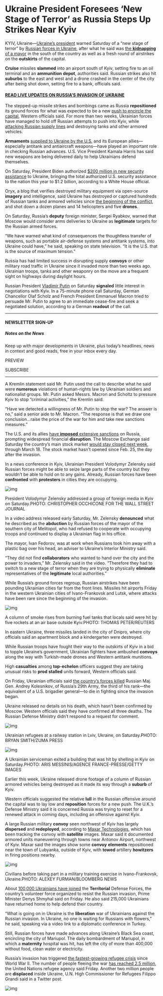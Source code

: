 # Ukraine President Foresees ‘New Stage of Terror’ as Russia Steps Up Strikes Near Kyiv

KYIV, Ukraine—[Ukraine’s president](https://www.wsj.com/articles/who-is-volodymyr-zelensky-ukrainian-president-11646161781?mod=article_inline) warned Saturday of a “new stage of terror” by [Russian forces in Ukraine](https://www.wsj.com/articles/ukraine-russia-war-invasion-whats-happening-11646157211?mod=article_inline), after what he said was [the **kidnapping** of a mayor](https://www.wsj.com/livecoverage/russia-ukraine-latest-news-2022-03-11/card/ukraine-s-president-calls-on-western-leaders-to-help-free-kidnapped-mayor-w7dVjERIA6tI7aWTBLmC?mod=article_inline) in the south of the country as well as a fresh round of airstrikes on the **outskirts** of the capital.

**Cruise** missiles **slammed** into an airport south of Kyiv, setting fire to an oil terminal and an **ammunition** **depot**, authorities said. Russian strikes also hit **suburbs** to the east and west and a drone crashed in the center of the city after being shot down, setting fire to a bank, officials said.

#### [READ LIVE UPDATES ON RUSSIA’S INVASION OF UKRAINE](https://wsj.com/livecoverage/latest-updates/russia-ukraine-latest-news)

The stepped-up missile strikes and bombings came as Russia **repositioned** its ground forces for what was expected to be a new [push to encircle the capital](https://www.wsj.com/livecoverage/russia-ukraine-latest-news-2022-03-11/card/russian-forces-near-kyiv-likely-dispersed-to-encircle-city-avoid-being-hit-u-k-says-JT0LHiPKewXhQpkajg1Y?mod=article_inline), Western officials said. For more than two weeks, Ukrainian forces have managed to hold off Russian attempts to push into Kyiv, while [attacking Russian supply lines](https://www.wsj.com/articles/russian-advance-is-blunted-by-ukrainian-tactics-war-tested-troops-and-western-weapons-11646575579?mod=article_inline) and destroying tanks and other armored vehicles.

**Armaments** [supplied to Ukraine by the U.S.](https://www.wsj.com/articles/u-s-rushes-arms-to-ukraine-as-russian-forces-escalate-attacks-11646160746?mod=article_inline) and its European allies—especially antitank and antiaircraft weapons—have played an important role in checking Russian advances. U.S. Vice President Kamala Harris has said new weapons are being delivered daily to help Ukrainians defend themselves.

On Saturday, President Biden authorized [$200 million in new security assistance](https://www.wsj.com/livecoverage/russia-ukraine-latest-news-2022-03-11/card/biden-authorizes-new-security-assistance-to-ukraine-Fp06XSGzGHOWiqhw0HfR?mod=article_inline) to Ukraine, bringing the total authorized U.S. security assistance to the nation this year to $1.2 billion, according to a White House official.

Oryx, a blog that verifies destroyed military equipment via open-source **imagery** and intelligence, said Ukraine has destroyed or captured hundreds of Russian tanks and armored vehicles since [the beginning of the conflict](https://www.wsj.com/articles/using-a-new-cyber-tool-westerners-have-been-texting-russians-about-the-war-in-ukraine-11647100803?mod=article_inline), and shot down a dozen planes and 14 helicopters and five **drones**.

On Saturday, Russia’s **deputy** foreign minister, Sergei Ryabkov, warned that Moscow would consider arms deliveries to Ukraine as **legitimate** targets for the Russian armed forces.

“We have warned what kind of consequences the thoughtless transfer of weapons, such as portable air-defense systems and antitank systems, into Ukraine could have,” he said, speaking on state television. “It is the U.S. that is the source of maximum tension.”

Russia has had limited success in disrupting supply **convoys** or other military road traffic in Ukraine since it invaded more than two weeks ago. Ukrainian troops, tanks and other weaponry on the move are a frequent sight on highways during daylight hours.

Russian President [Vladimir Putin](https://www.wsj.com/topics/person/vladimir-putin) on Saturday **signaled** little interest in negotiations with Kyiv. In a 75-minute phone call Saturday, German Chancellor Olaf Scholz and French President Emmanuel Macron tried to persuade Mr. Putin to agree to an immediate cease-fire and seek a negotiated solution, according to a German **readout** of the call.

------

#### NEWSLETTER SIGN-UP

##### Notes on the News

Keep up with major developments in Ukraine, plus today’s headlines, news in context and good reads, free in your inbox every day.

PREVIEW

SUBSCRIBE

------

A Kremlin statement said Mr. Putin used the call to describe what he said were **numerous** violations of human-rights law by Ukrainian soldiers and nationalist groups. Mr. Putin asked Messrs. Macron and Scholtz to pressure Kyiv to stop “criminal activities,” the Kremlin said.

“Have we detected a willingness of Mr. Putin to stop the war? The answer is no,” said a senior aide to Mr. Macron. “The response is that we draw one conclusion…raise the price of the war for him and take new sanctions measures.”

The U.S. and its allies [have **imposed** extensive sanctions](https://www.wsj.com/articles/russia-ukraine-sanctions-11645819467?mod=article_inline) on Russia, prompting widespread financial **disruption**. The Moscow Exchange said Saturday the country’s main stock market [would stay closed next week](https://www.wsj.com/livecoverage/russia-ukraine-latest-news-2022-03-11/card/moscow-s-stock-market-to-remain-frozen-for-third-week-qs4wmdAvrbLcsoHoPway?mod=article_inline), through March 18. The stock market hasn’t opened since Feb. 25, the day after the invasion.

In a news conference in Kyiv, Ukrainian President Volodymyr Zelensky said Russian forces might be able to seize large parts of the country but they wouldn’t be able to hold on to any gains. Already, Russian forces have been **confronted** with **protesters** in cities they are occupying.

![img](https://images.wsj.net/im-503866?width=700&height=467)

President Volodymyr Zelensky addressed a group of foreign media in Kyiv on Saturday.PHOTO: CHRISTOPHER OCCHICONE FOR THE WALL STREET JOURNAL

In a video address released early Saturday, Mr. Zelensky **denounced** what he described as the **abduction** by Russian forces of the mayor of the southern city of Melitopol, who had refused to cooperate with occupying troops and continued to display a Ukrainian flag in his office.

The mayor, Ivan Fedorov, was at work when Russians took him away with a plastic bag over his head, an adviser to Ukraine’s Interior Ministry said.

“They did not find **collaborators** who wanted to hand over the city and the power to invaders,” Mr. Zelensky said in the video. “Therefore they had to switch to a new stage of terror when they are trying to physically **eliminate** representatives of the **legitimate** local authorities.”

While Russia’s ground forces regroup, Russian airstrikes have been pounding Ukrainian cities far from the front lines. Missiles hit airports Friday in the western Ukrainian cities of Ivano-Frankovsk and Lutsk, where attacks have been rare since the beginning of the invasion.

![img](https://images.wsj.net/im-503834?width=700&height=467)

A column of smoke rises from burning fuel tanks that locals said were hit by five rockets at an air base outside Kyiv.PHOTO: THOMAS PETER/REUTERS

In eastern Ukraine, three missiles landed in the city of Dnipro, where city officials said an apartment block and a kindergarten were destroyed.

While Russian troops have fought their way to the outskirts of Kyiv in a bid to topple Ukraine’s government, Ukrainian fighters have ambushed **convoys** along the way with Turkish-made drones and Western antitank munitions.

High **casualties** among **top-echelon** officers suggest they are taking unusual risks to **prod** **stalled** units forward, Western officials said.

On Friday, Ukrainian officials said [the country’s forces killed](https://www.wsj.com/articles/russian-airstrikes-intensify-in-western-ukraine-11646994808?mod=article_inline) Russian Maj. Gen. Andrey Kolesnikov, of Russia’s 29th Army, the third of his rank—the equivalent of a U.S. brigadier general—to die in fighting since the invasion began.

Ukraine released no details on his death, which hasn’t been confirmed by Moscow. Western officials said they have confirmed all three deaths. The Russian Defense Ministry didn’t respond to a request for comment.

![img](https://images.wsj.net/im-503936?width=1260&height=840)

Ukrainian refugees at a railway station in Lviv, Ukraine, on Saturday.PHOTO: BRYAN SMITH/ZUMA PRESS

![img](https://images.wsj.net/im-503842?width=1260&height=840)

A Ukrainian serviceman exited a building that was hit by shelling in Kyiv on Saturday.PHOTO: ARIS MESSINIS/AGENCE FRANCE-PRESSE/GETTY IMAGES

Earlier this week, Ukraine released drone footage of a column of Russian armored vehicles being destroyed as it made its way through a **suburb** of Kyiv.

Western officials suggested the relative **lull** in the Russian offensive around the capital was to lay low and **reposition** forces for a new push. The U.K.’s Defense Ministry said it is concerned Russia was trying to reset for a renewed attack in coming days, including an offensive against Kyiv.

A large Russian military **convoy** seen northwest of Kyiv has largely **dispersed** and **redeployed**, according to [Maxar Technologies](https://www.wsj.com/market-data/quotes/MAXR), which has been tracking the convoy with **satellite** images. Maxar said it documented armored units maneuvering through towns near Antonov Airport, northwest of Kyiv. Maxar said the images show some **convoy** **elements** repositioned near the town of Lubyanka, outside of Kyiv, with **towed** artillery **howitzers** in firing positions nearby.

![img](https://images.wsj.net/im-503833?width=700&height=467)

Civilians before taking part in a military training exercise in Ivano-Frankovsk, Ukraine.PHOTO: ALEXEY FURMAN/BLOOMBERG NEWS

About [100,000 Ukrainians have joined](https://www.wsj.com/articles/ukraines-new-foreign-legion-takes-the-fight-to-russian-forces-11647083295?mod=article_inline) the **Territorial** Defense Forces, the country’s volunteer force organized to resist the Russian invasion, Prime Minister Denys Shmyhal said on Friday. He also said 215,000 Ukrainians have returned home to help defend their country.

“What is going on in Ukraine is the **liberation** war of Ukrainians against the Russian invasion. In Ukraine, no one is waiting for Russians with flowers,” he said, speaking via a video link to a diplomatic conference in Turkey.

Still, Russian forces have made advances along Ukraine’s Black Sea coast, encircling the city of Mariupol. The daily bombardment of Mariupol, in which a **maternity** hospital was hit, has left the city of more than 400,000 without food, clean water or electricity.

Russia’s invasion has triggered [the fastest-growing refugee crisis](https://www.wsj.com/articles/refugees-fleeing-ukraine-now-represent-biggest-movement-of-people-in-europe-since-world-war-ii-11646493910?mod=article_inline) since World War II. The number of people fleeing the war [has reached 2.5 million](https://www.wsj.com/articles/ukraine-refugees-war-11646758280?mod=article_inline), the United Nations refugee agency said Friday. Another two million people are **displaced** inside Ukraine, U.N. High Commissioner for Refugees Filippo Grandi said in a Twitter post.

![img](https://images.wsj.net/im-503872?width=1260&height=840)